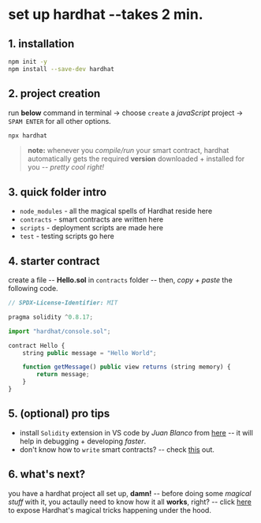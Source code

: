 # set up hardhat --takes 2 min.

## 1. installation

```bash
npm init -y
npm install --save-dev hardhat
```

## 2. project creation

run **below** command in terminal -> choose `create` a _javaScript_ project -> `SPAM ENTER` for all other options.

```bash title="Terminal"
npx hardhat
```

> **note:** whenever you _compile/run_ your smart contract, hardhat automatically gets the required **version** downloaded + installed for you -- _pretty cool right!_

## 3. quick folder intro

-   `node_modules` - all the magical spells of Hardhat reside here
-   `contracts` - smart contracts are written here
-   `scripts` - deployment scripts are made here
-   `test` - testing scripts go here

## 4. starter contract

create a file -- **Hello.sol** in `contracts` folder -- then, _copy + paste_ the following code.

```js title="./contracts/Hello.sol" showLineNumbers {8}
// SPDX-License-Identifier: MIT

pragma solidity ^0.8.17;

import "hardhat/console.sol";

contract Hello {
    string public message = "Hello World";

    function getMessage() public view returns (string memory) {
        return message;
    }
}
```

## 5. (optional) pro tips

-   install `Solidity` extension in VS code by _Juan Blanco_ from [here](https://marketplace.visualstudio.com/items?itemName=JuanBlanco.solidity) -- it will help in debugging + developing _faster_.
-   don't know how to `write` smart contracts? -- check [this](https://solidity-by-example.org/) out.

## 6. what's next?

you have a hardhat project all set up, **damn!** -- before doing some _magical stuff_ with it, you actaully need to know
how it all **works**, right? -- click [here](./under-the-hood.md) to expose Hardhat's magical tricks happening under the hood.

